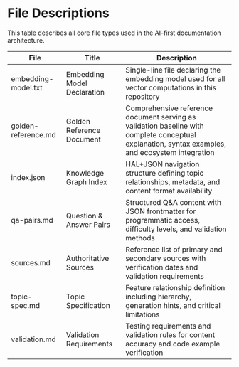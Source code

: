 # File Descriptions

This table describes all core file types used in the AI-first documentation architecture.

| File | Title | Description |
|------|-------|-------------|
| embedding-model.txt | Embedding Model Declaration | Single-line file declaring the embedding model used for all vector computations in this repository |
| golden-reference.md | Golden Reference Document | Comprehensive reference document serving as validation baseline with complete conceptual explanation, syntax examples, and ecosystem integration |
| index.json | Knowledge Graph Index | HAL+JSON navigation structure defining topic relationships, metadata, and content format availability |
| qa-pairs.md | Question & Answer Pairs | Structured Q&A content with JSON frontmatter for programmatic access, difficulty levels, and validation methods |
| sources.md | Authoritative Sources | Reference list of primary and secondary sources with verification dates and validation requirements |
| topic-spec.md | Topic Specification | Feature relationship definition including hierarchy, generation hints, and critical limitations |
| validation.md | Validation Requirements | Testing requirements and validation rules for content accuracy and code example verification |
